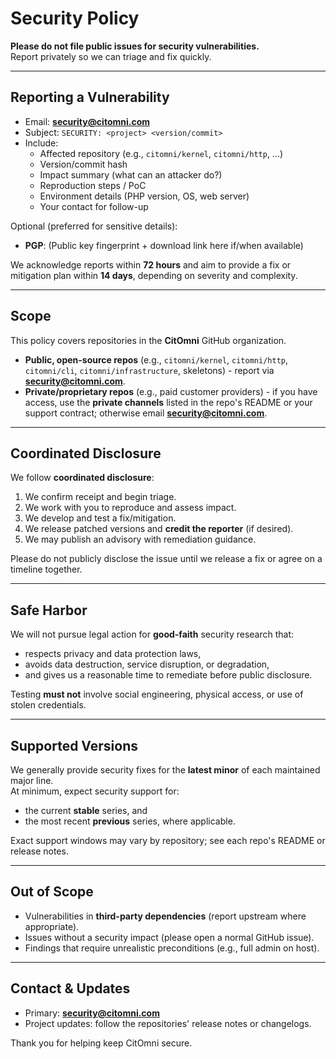 # Security Policy

**Please do not file public issues for security vulnerabilities.**  
Report privately so we can triage and fix quickly.

---

## Reporting a Vulnerability

- Email: **security@citomni.com**
- Subject: `SECURITY: <project> <version/commit>`
- Include:
  - Affected repository (e.g., `citomni/kernel`, `citomni/http`, ...)
  - Version/commit hash
  - Impact summary (what can an attacker do?)
  - Reproduction steps / PoC
  - Environment details (PHP version, OS, web server)
  - Your contact for follow-up

Optional (preferred for sensitive details):
- **PGP**: (Public key fingerprint + download link here if/when available)

We acknowledge reports within **72 hours** and aim to provide a fix or mitigation plan within **14 days**, depending on severity and complexity.

---

## Scope

This policy covers repositories in the **CitOmni** GitHub organization.

- **Public, open-source repos** (e.g., `citomni/kernel`, `citomni/http`, `citomni/cli`, `citomni/infrastructure`, skeletons) - report via **security@citomni.com**.
- **Private/proprietary repos** (e.g., paid customer providers) - if you have access, use the **private channels** listed in the repo's README or your support contract; otherwise email **security@citomni.com**.

---

## Coordinated Disclosure

We follow **coordinated disclosure**:
1. We confirm receipt and begin triage.
2. We work with you to reproduce and assess impact.
3. We develop and test a fix/mitigation.
4. We release patched versions and **credit the reporter** (if desired).
5. We may publish an advisory with remediation guidance.

Please do not publicly disclose the issue until we release a fix or agree on a timeline together.

---

## Safe Harbor

We will not pursue legal action for **good-faith** security research that:
- respects privacy and data protection laws,
- avoids data destruction, service disruption, or degradation,
- and gives us a reasonable time to remediate before public disclosure.

Testing **must not** involve social engineering, physical access, or use of stolen credentials.

---

## Supported Versions

We generally provide security fixes for the **latest minor** of each maintained major line.  
At minimum, expect security support for:
- the current **stable** series, and
- the most recent **previous** series, where applicable.

Exact support windows may vary by repository; see each repo's README or release notes.

---

## Out of Scope

- Vulnerabilities in **third-party dependencies** (report upstream where appropriate).
- Issues without a security impact (please open a normal GitHub issue).
- Findings that require unrealistic preconditions (e.g., full admin on host).

---

## Contact & Updates

- Primary: **security@citomni.com**
- Project updates: follow the repositories' release notes or changelogs.

Thank you for helping keep CitOmni secure.
